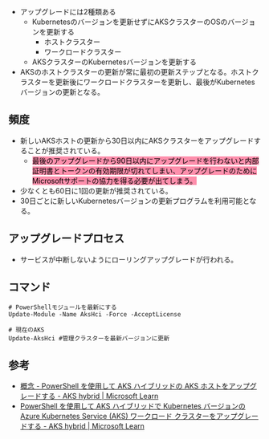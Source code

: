 - アップグレードには2種類ある
	- Kubernetesのバージョンを更新せずにAKSクラスターのOSのバージョンを更新する
		- ホストクラスター
		- ワークロードクラスター
	- AKSクラスターのKubernetesバージョンを更新する
- AKSのホストクラスターの更新が常に最初の更新ステップとなる。ホストクラスターを更新後にワークロードクラスターを更新し、最後がKubernetesバージョンの更新となる。

## 頻度
- 新しいAKSホストの更新から30日以内にAKSクラスターをアップグレードすることが推奨されている。
	- <mark style="background: #FF5582A6;">最後のアップグレードから90日以内にアップグレードを行わないと内部証明書とトークンの有効期限が切れてしまい、アップグレードのためにMicrosoftサポートの協力を得る必要が出てしまう。</mark>
- 少なくとも60日に1回の更新が推奨されている。
- 30日ごとに新しいKubernetesバージョンの更新プログラムを利用可能となる。

## アップグレードプロセス
- サービスが中断しないようにローリングアップグレードが行われる。

## コマンド
```
# PowerShellモジュールを最新にする
Update-Module -Name AksHci -Force -AcceptLicense

# 現在のAKS
Update-AksHci #管理クラスターを最新バージョンに更新

```


## 参考
- [概念 - PowerShell を使用して AKS ハイブリッドの AKS ホストをアップグレードする - AKS hybrid | Microsoft Learn](https://learn.microsoft.com/ja-jp/azure/aks/hybrid/update-akshci-host-powershell)
- [PowerShell を使用して AKS ハイブリッドで Kubernetes バージョンのAzure Kubernetes Service (AKS) ワークロード クラスターをアップグレードする - AKS hybrid | Microsoft Learn](https://learn.microsoft.com/ja-jp/azure/aks/hybrid/upgrade)